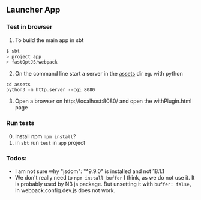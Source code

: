 ## Launcher App

### Test in browser


1. To build the main app in sbt 
```scala
$ sbt
> project app
> fastOptJS/webpack
```

2. On the command line start a server in the [assets](assets) dir eg. with python
```
cd assets
python3 -m http.server --cgi 8080
```

3. Open a browser on http://localhost:8080/
and open the withPlugin.html page 

### Run tests

0. Install npm `npm install`?
1. in `sbt` run `test` in `app` project


### Todos: 
 
 * I am not sure why "jsdom": "^9.9.0" is installed and not 18.1.1 
 * We don't really need to `npm install buffer` I think, as we do not use it. It is probably used by N3 js package. But unsetting it with `buffer: false,` in  webpack.config.dev.js does not work.
